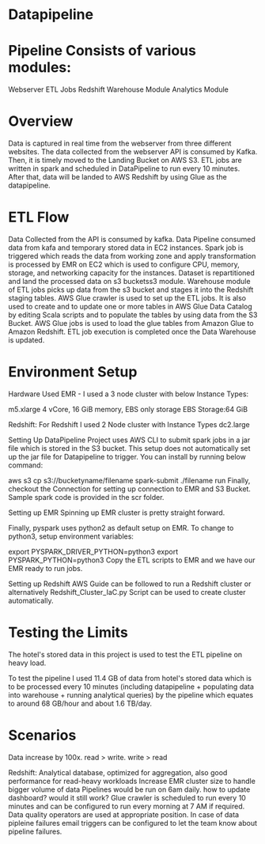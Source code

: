 # Datapipeline
# Pipeline Consists of various modules:

Webserver
ETL Jobs
Redshift Warehouse Module
Analytics Module

# Overview
Data is captured in real time from the webserver from three different websites. The data collected from the webserver API is consumed by Kafka. Then, it is timely moved to the Landing Bucket on AWS S3. ETL jobs are written in spark and scheduled in DataPipeline to run every 10 minutes. After that, data will be landed to AWS Redshift by using Glue as the datapipeline.

# ETL Flow
Data Collected from the API is consumed by kafka.
Data Pipeline consumed data from kafa and temporary stored data in EC2 instances.
Spark job is triggered which reads the data from working zone and apply transformation is processed by EMR on EC2 which is used to configure CPU, memory, storage, and networking capacity for the instances.
Dataset is repartitioned and land the processed data on s3 bucketss3 module.
Warehouse module of ETL jobs picks up data from the s3 bucket and stages it into the Redshift staging tables.
AWS Glue crawler is used to set up the ETL jobs. It is also used to create and to update one or more tables in AWS Glue Data Catalog by editing Scala scripts and to populate the tables by using data from the S3 Bucket.
AWS Glue jobs is used to load the glue tables from Amazon Glue to Amazon Redshift.
ETL job execution is completed once the Data Warehouse is updated.

# Environment Setup
Hardware Used
EMR - I used a 3 node cluster with below Instance Types:

m5.xlarge
4 vCore, 16 GiB memory, EBS only storage
EBS Storage:64 GiB

Redshift: 
For Redshift I used 2 Node cluster with Instance Types dc2.large

Setting Up DataPipeline
Project uses AWS CLI to submit spark jobs in a jar file which is stored in the S3 bucket. This setup does not automatically set up the jar file for Datapipeline to trigger. You can install by running below command:

aws s3 cp s3://bucketyname/filename 
spark-submit ./filename run
Finally, checkout the Connection for setting up connection to EMR and S3 Bucket. Sample spark code is provided in the scr folder. 

Setting up EMR
Spinning up EMR cluster is pretty straight forward. 

Finally, pyspark uses python2 as default setup on EMR. To change to python3, setup environment variables:

export PYSPARK_DRIVER_PYTHON=python3
export PYSPARK_PYTHON=python3
Copy the ETL scripts to EMR and we have our EMR ready to run jobs.

Setting up Redshift
AWS Guide can be followed to run a Redshift cluster or alternatively Redshift_Cluster_IaC.py Script can be used to create cluster automatically.


# Testing the Limits
The hotel's stored data in this project is used to test the ETL pipeline on heavy load.

To test the pipeline I used 11.4 GB of data from hotel's stored data which is to be processed every 10 minutes (including datapipeline + populating data into warehouse + running analytical queries) by the pipeline which equates to around 68 GB/hour and about 1.6 TB/day.

# Scenarios
Data increase by 100x. read > write. write > read

Redshift: Analytical database, optimized for aggregation, also good performance for read-heavy workloads
Increase EMR cluster size to handle bigger volume of data
Pipelines would be run on 6am daily. how to update dashboard? would it still work?
Glue crawler is scheduled to run every 10 minutes and can be configured to run every morning at 7 AM if required.
Data quality operators are used at appropriate position. In case of data pipleine failures email triggers can be configured to let the team know about pipeline failures.


